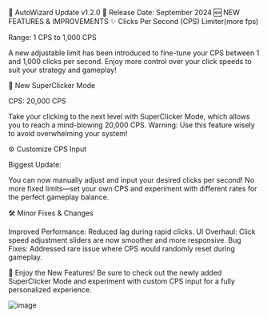 🔄 AutoWizard Update v1.2.0
📅 Release Date: September 2024
🆕 NEW FEATURES & IMPROVEMENTS
✨ Clicks Per Second (CPS) Limiter(more fps)

Range: 1 CPS to 1,000 CPS

A new adjustable limit has been introduced to fine-tune your CPS between 1 and 1,000 clicks per second. Enjoy more control over your click speeds to suit your strategy and gameplay!

🚀 New SuperClicker Mode

CPS: 20,000 CPS

Take your clicking to the next level with SuperClicker Mode, which allows you to reach a mind-blowing 20,000 CPS. Warning: Use this feature wisely to avoid overwhelming your system!

⚙️ Customize CPS Input

Biggest Update:

You can now manually adjust and input your desired clicks per second! No more fixed limits—set your own CPS and experiment with different rates for the perfect gameplay balance.

🛠️ Minor Fixes & Changes

Improved Performance: Reduced lag during rapid clicks.
UI Overhaul: Click speed adjustment sliders are now smoother and more responsive.
Bug Fixes: Addressed rare issue where CPS would randomly reset during gameplay.

📢 Enjoy the New Features!
Be sure to check out the newly added SuperClicker Mode and experiment with custom CPS input for a fully personalized experience.





![image](https://github.com/user-attachments/assets/320070e0-70d3-422c-b468-e15fa9611ddc)

